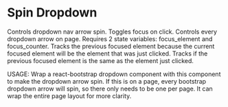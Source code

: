 # Spin Dropdown

Controls dropdown nav arrow spin.  Toggles focus on click. Controls every dropdown arrow on page.  Requires 2 state variables: focus_element and focus_counter.  Tracks the previous focused element because the current focused element will be the element that was just clicked.  Tracks if the previous focused element is the same as the element just clicked. 

USAGE: Wrap a react-bootstrap dropdown component with this component to make the dropdown arrow spin. If this is on a page, every bootstrap dropdown arrow will spin, so there only needs to be one per page.  It can wrap the entire page layout for more clarity.